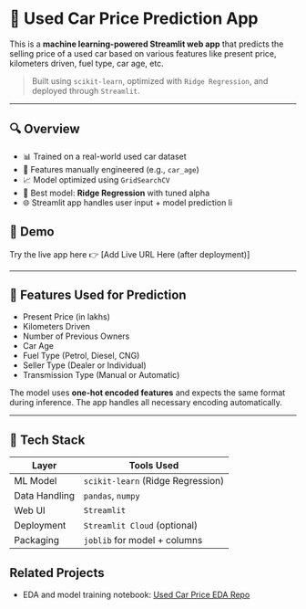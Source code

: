 # 🚗 Used Car Price Prediction App

This is a **machine learning-powered Streamlit web app** that predicts the selling price of a used car based on various features like present price, kilometers driven, fuel type, car age, etc.

> Built using `scikit-learn`, optimized with `Ridge Regression`, and deployed through `Streamlit`.

---

## 🔍 Overview

- 📊 Trained on a real-world used car dataset
- 🔧 Features manually engineered (e.g., `car_age`)
- 📈 Model optimized using `GridSearchCV`
- 🎯 Best model: **Ridge Regression** with tuned alpha
- 🌐 Streamlit app handles user input + model prediction li
## 🚀 Demo

Try the live app here 👉 [Add Live URL Here (after deployment)]

---

## 🧠 Features Used for Prediction

- Present Price (in lakhs)
- Kilometers Driven
- Number of Previous Owners
- Car Age
- Fuel Type (Petrol, Diesel, CNG)
- Seller Type (Dealer or Individual)
- Transmission Type (Manual or Automatic)

The model uses **one-hot encoded features** and expects the same format during inference. The app handles all necessary encoding automatically.

---

## 🧱 Tech Stack

| Layer         | Tools Used                    |
|---------------|-------------------------------|
| ML Model      | `scikit-learn` (Ridge Regression) |
| Data Handling | `pandas`, `numpy`             |
| Web UI        | `Streamlit`                   |
| Deployment    | `Streamlit Cloud` (optional)  |
| Packaging     | `joblib` for model + columns  |

## Related Projects
- EDA and model training notebook: [Used Car Price EDA Repo](https://github.com/Kashish‑Mehta24/Used‑Car‑Price‑EDA)
